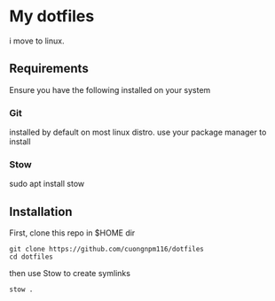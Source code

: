 # My dotfiles

i move to linux.

## Requirements

Ensure you have the following installed on your system

### Git

installed by default on most linux distro. use your package manager to install

### Stow

sudo apt install stow

## Installation

First, clone this repo in $HOME dir

```
git clone https://github.com/cuongnpm116/dotfiles
cd dotfiles
```

then use Stow to create symlinks

```
stow .
```
